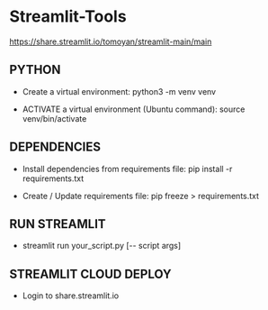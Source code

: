 # Streamlit-Tools
https://share.streamlit.io/tomoyan/streamlit-main/main

## PYTHON
* Create a virtual environment:
python3 -m venv venv

* ACTIVATE a virtual environment (Ubuntu command):
source venv/bin/activate

## DEPENDENCIES
* Install dependencies from requirements file:
pip install -r requirements.txt

* Create / Update requirements file:
pip freeze > requirements.txt

## RUN STREAMLIT
* streamlit run your_script.py [-- script args]

## STREAMLIT CLOUD DEPLOY
* Login to share.streamlit.io

